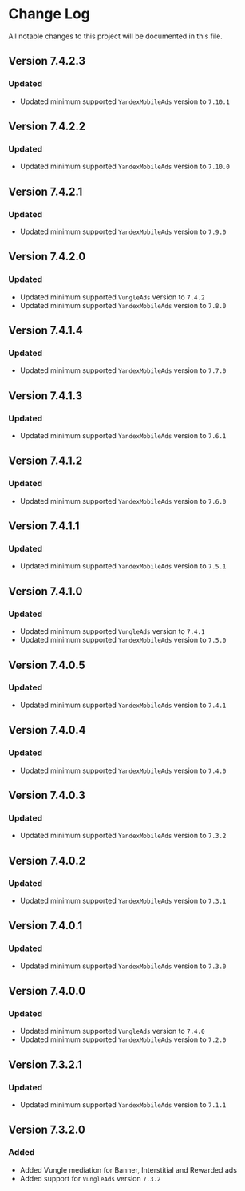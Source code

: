 # Change Log

All notable changes to this project will be documented in this file.

## Version 7.4.2.3

### Updated

- Updated minimum supported `YandexMobileAds` version to `7.10.1`

## Version 7.4.2.2

### Updated

- Updated minimum supported `YandexMobileAds` version to `7.10.0`

## Version 7.4.2.1

### Updated

- Updated minimum supported `YandexMobileAds` version to `7.9.0`

## Version 7.4.2.0

### Updated

- Updated minimum supported `VungleAds` version to `7.4.2`
- Updated minimum supported `YandexMobileAds` version to `7.8.0`

## Version 7.4.1.4

### Updated

- Updated minimum supported `YandexMobileAds` version to `7.7.0`

## Version 7.4.1.3

### Updated

- Updated minimum supported `YandexMobileAds` version to `7.6.1`

## Version 7.4.1.2

### Updated

- Updated minimum supported `YandexMobileAds` version to `7.6.0`

## Version 7.4.1.1

### Updated

- Updated minimum supported `YandexMobileAds` version to `7.5.1`

## Version 7.4.1.0

### Updated

- Updated minimum supported `VungleAds` version to `7.4.1`
- Updated minimum supported `YandexMobileAds` version to `7.5.0`

## Version 7.4.0.5

### Updated

- Updated minimum supported `YandexMobileAds` version to `7.4.1`

## Version 7.4.0.4

### Updated

- Updated minimum supported `YandexMobileAds` version to `7.4.0`

## Version 7.4.0.3

### Updated

- Updated minimum supported `YandexMobileAds` version to `7.3.2`

## Version 7.4.0.2

### Updated

- Updated minimum supported `YandexMobileAds` version to `7.3.1`

## Version 7.4.0.1

### Updated

- Updated minimum supported `YandexMobileAds` version to `7.3.0`

## Version 7.4.0.0

### Updated

- Updated minimum supported `VungleAds` version to `7.4.0`
- Updated minimum supported `YandexMobileAds` version to `7.2.0`

## Version 7.3.2.1

### Updated

- Updated minimum supported `YandexMobileAds` version to `7.1.1`

## Version 7.3.2.0

### Added

- Added Vungle mediation for Banner, Interstitial and Rewarded ads
- Added support for `VungleAds` version `7.3.2`
